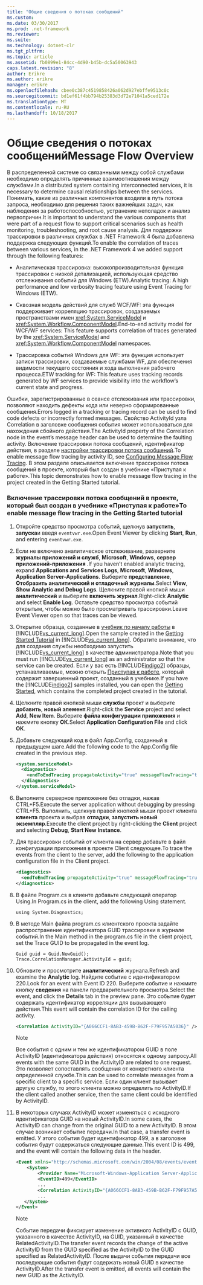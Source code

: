 ```yaml
---
title: "Общие сведения о потоках сообщений"
ms.custom: 
ms.date: 03/30/2017
ms.prod: .net-framework
ms.reviewer: 
ms.suite: 
ms.technology: dotnet-clr
ms.tgt_pltfrm: 
ms.topic: article
ms.assetid: fb0899e1-84cc-4d90-b45b-dc5a50063943
caps.latest.revision: "8"
author: Erikre
ms.author: erikre
manager: erikre
ms.openlocfilehash: cbee0c387c4519858426a062d927ebffe9513c0c
ms.sourcegitcommit: bd1ef61f4bb794b25383d3d72e71041a5ced172e
ms.translationtype: MT
ms.contentlocale: ru-RU
ms.lasthandoff: 10/18/2017
---
```

# <a name="message-flow-overview"></a><span data-ttu-id="fc9f1-102">Общие сведения о потоках сообщений</span><span class="sxs-lookup"><span data-stu-id="fc9f1-102">Message Flow Overview</span></span>
<span data-ttu-id="fc9f1-103">В распределенной системе со связанными между собой службами необходимо определять причинные взаимоотношения между службами.</span><span class="sxs-lookup"><span data-stu-id="fc9f1-103">In a distributed system containing interconnected services, it is necessary to determine causal relationships between the services.</span></span> <span data-ttu-id="fc9f1-104">Понимать, какие из различных компонентов входили в путь потока запроса, необходимо для решения таких важнейших задач, как наблюдения за работоспособностью, устранение неполадок и анализ первопричин.</span><span class="sxs-lookup"><span data-stu-id="fc9f1-104">It is important to understand the various components that were part of a request flow to support critical scenarios such as health monitoring, troubleshooting, and root cause analysis.</span></span> <span data-ttu-id="fc9f1-105">Для поддержки трассировки в различных службах в .NET Framework 4 была добавлена поддержка следующих функций.</span><span class="sxs-lookup"><span data-stu-id="fc9f1-105">To enable the correlation of traces between various services, in the .NET Framework 4 we added support through the following features:</span></span>  
  
-   <span data-ttu-id="fc9f1-106">Аналитическая трассировка: высокопроизводительная функция трассировки с низкой детализацией, использующая средство отслеживания событий для Windows (ETW).</span><span class="sxs-lookup"><span data-stu-id="fc9f1-106">Analytic tracing: A high performance and low verbosity tracing feature using Event Tracing for Windows (ETW).</span></span>  
  
-   <span data-ttu-id="fc9f1-107">Сквозная модель действий для служб WCF/WF: эта функция поддерживает корреляцию трассировок, создаваемых пространствами имен <xref:System.ServiceModel> и <xref:System.Workflow.ComponentModel>.</span><span class="sxs-lookup"><span data-stu-id="fc9f1-107">End-to-end activity model for WCF/WF services: This feature supports correlation of traces generated by the <xref:System.ServiceModel> and <xref:System.Workflow.ComponentModel> namespaces.</span></span>  
  
-   <span data-ttu-id="fc9f1-108">Трассировка событий Windows для WF: эта функция использует записи трассировки, создаваемые службами WF, для обеспечения видимости текущего состояния и хода выполнения рабочего процесса.</span><span class="sxs-lookup"><span data-stu-id="fc9f1-108">ETW tracking for WF: This feature uses tracking records generated by WF services to provide visibility into the workflow’s current state and progress.</span></span>  
  
 <span data-ttu-id="fc9f1-109">Ошибки, зарегистрированные в сеансе отслеживания или трассировки, позволяют находить дефекты кода или неверно сформированные сообщения.</span><span class="sxs-lookup"><span data-stu-id="fc9f1-109">Errors logged in a tracking or tracing record can be used to find code defects or incorrectly formed messages.</span></span> <span data-ttu-id="fc9f1-110">Свойство ActivityId узла Correlation в заголовке сообщения события может использоваться для нахождения сбойного действия.</span><span class="sxs-lookup"><span data-stu-id="fc9f1-110">The ActivityId property of the Correlation node in the event’s message header can be used to determine the faulting activity.</span></span> <span data-ttu-id="fc9f1-111">Включение трассировки потока сообщений, идентификатор действия, в разделе [настройки трассировки потока сообщений](../../../../docs/framework/wcf/diagnostics/etw/configuring-message-flow-tracing.md).</span><span class="sxs-lookup"><span data-stu-id="fc9f1-111">To enable message flow tracing by activity ID, see [Configuring Message Flow Tracing](../../../../docs/framework/wcf/diagnostics/etw/configuring-message-flow-tracing.md).</span></span> <span data-ttu-id="fc9f1-112">В этом разделе описывается включение трассировки потока сообщений в проекте, который был создан в учебнике «Приступая к работе».</span><span class="sxs-lookup"><span data-stu-id="fc9f1-112">This topic demonstrates how to enable message flow tracing in the project created in the Getting Started tutorial.</span></span>  
  
### <a name="to-enable-message-flow-tracing-in-the-getting-started-tutorial"></a><span data-ttu-id="fc9f1-113">Включение трассировки потока сообщений в проекте, который был создан в учебнике «Приступая к работе»</span><span class="sxs-lookup"><span data-stu-id="fc9f1-113">To enable message flow tracing in the Getting Started tutorial</span></span>  
  
1.  <span data-ttu-id="fc9f1-114">Откройте средство просмотра событий, щелкнув **запустить**, **запуска**и введя `eventvwr.exe`.</span><span class="sxs-lookup"><span data-stu-id="fc9f1-114">Open Event Viewer by clicking **Start**, **Run**, and entering `eventvwr.exe`.</span></span>  
  
2.  <span data-ttu-id="fc9f1-115">Если не включено аналитическое отслеживание, разверните **журналы приложений и служб**, **Microsoft**, **Windows**, **сервер приложений-приложения** .</span><span class="sxs-lookup"><span data-stu-id="fc9f1-115">If you haven’t enabled analytic tracing, expand **Applications and Services Logs**, **Microsoft**, **Windows**, **Application Server-Applications**.</span></span> <span data-ttu-id="fc9f1-116">Выберите **представление**, **Отобразить аналитический и отладочный журналы**.</span><span class="sxs-lookup"><span data-stu-id="fc9f1-116">Select **View**, **Show Analytic and Debug Logs**.</span></span> <span data-ttu-id="fc9f1-117">Щелкните правой кнопкой мыши **аналитический** и выберите **включить журнал**.</span><span class="sxs-lookup"><span data-stu-id="fc9f1-117">Right-click **Analytic** and select **Enable Log**.</span></span> <span data-ttu-id="fc9f1-118">Оставьте средство просмотра событий открытым, чтобы можно было просматривать трассировки.</span><span class="sxs-lookup"><span data-stu-id="fc9f1-118">Leave Event Viewer open so that traces can be viewed.</span></span>  
  
3.  <span data-ttu-id="fc9f1-119">Открытие образца, созданные в [учебник по началу работы](../../../../docs/framework/wcf/getting-started-tutorial.md) в [!INCLUDE[vs_current_long](../../../../includes/vs-current-long-md.md)].</span><span class="sxs-lookup"><span data-stu-id="fc9f1-119">Open the sample created in the [Getting Started Tutorial](../../../../docs/framework/wcf/getting-started-tutorial.md) in [!INCLUDE[vs_current_long](../../../../includes/vs-current-long-md.md)].</span></span> <span data-ttu-id="fc9f1-120">Обратите внимание, что для создания службы необходимо запустить [!INCLUDE[vs_current_long](../../../../includes/vs-current-long-md.md)] в качестве администратора.</span><span class="sxs-lookup"><span data-stu-id="fc9f1-120">Note that you must run [!INCLUDE[vs_current_long](../../../../includes/vs-current-long-md.md)] as an administrator so that the service can be created.</span></span> <span data-ttu-id="fc9f1-121">Если у вас есть [!INCLUDE[indigo2](../../../../includes/indigo2-md.md)] образцы, устанавливаемые, можно открыть [Приступая к работе](../../../../docs/framework/wcf/samples/getting-started-sample.md), который содержит завершенный проект, созданный в учебнике.</span><span class="sxs-lookup"><span data-stu-id="fc9f1-121">If you have the [!INCLUDE[indigo2](../../../../includes/indigo2-md.md)] samples installed, you can open the [Getting Started](../../../../docs/framework/wcf/samples/getting-started-sample.md), which contains the completed project created in the tutorial.</span></span>  
  
4.  <span data-ttu-id="fc9f1-122">Щелкните правой кнопкой мыши **службы** проект и выберите **добавить**, **новый элемент**.</span><span class="sxs-lookup"><span data-stu-id="fc9f1-122">Right-click the **Service** project and select **Add**, **New Item**.</span></span> <span data-ttu-id="fc9f1-123">Выберите **файла конфигурации приложения** и нажмите кнопку **ОК**.</span><span class="sxs-lookup"><span data-stu-id="fc9f1-123">Select **Application Configuration File** and click **OK**.</span></span>  
  
5.  <span data-ttu-id="fc9f1-124">Добавьте следующий код в файл App.Config, созданный в предыдущем шаге.</span><span class="sxs-lookup"><span data-stu-id="fc9f1-124">Add the following code to the App.Config file created in the previous step.</span></span>  
  
    ```xml  
    <system.serviceModel>  
      <diagnostics>  
        <endToEndTracing propagateActivity="true" messageFlowTracing="true"/>  
      </diagnostics>  
    </system.serviceModel>  
    ```  
  
6.  <span data-ttu-id="fc9f1-125">Выполните серверное приложение без отладки, нажав CTRL+F5.</span><span class="sxs-lookup"><span data-stu-id="fc9f1-125">Execute the server application without debugging by pressing CTRL+F5.</span></span> <span data-ttu-id="fc9f1-126">Выполнить, щелкнув правой кнопкой мыши проект клиента **клиента** проекта и выбрав **отладки**, **запустить новый экземпляр**.</span><span class="sxs-lookup"><span data-stu-id="fc9f1-126">Execute the client project by right-clicking the **Client** project and selecting **Debug**, **Start New Instance**.</span></span>  
  
7.  <span data-ttu-id="fc9f1-127">Для трассировки событий от клиента на сервер добавьте в файл конфигурации приложения в проекте Client следующее.</span><span class="sxs-lookup"><span data-stu-id="fc9f1-127">To trace the events from the client to the server, add the following to the application configuration file in the Client project.</span></span>  
  
    ```xml  
    <diagnostics>  
      <endToEndTracing propagateActivity="true" messageFlowTracing="true"/>  
    </diagnostics>  
    ```  
  
8.  <span data-ttu-id="fc9f1-128">В файле Program.cs в клиенте добавьте следующий оператор Using.</span><span class="sxs-lookup"><span data-stu-id="fc9f1-128">In Program.cs in the client, add the following Using statement.</span></span>  
  
    ```  
    using System.Diagnostics;  
    ```  
  
9. <span data-ttu-id="fc9f1-129">В методе Main файла program.cs клиентского проекта задайте распространение идентификатора GUID трассировки в журнале событий.</span><span class="sxs-lookup"><span data-stu-id="fc9f1-129">In the Main method in the program.cs file in the client project, set the Trace GUID to be propagated in the event log.</span></span>  
  
    ```  
    Guid guid = Guid.NewGuid();  
    Trace.CorrelationManager.ActivityId = guid;  
    ```  
  
10. <span data-ttu-id="fc9f1-130">Обновите и просмотрите **аналитический** журнала.</span><span class="sxs-lookup"><span data-stu-id="fc9f1-130">Refresh and examine the **Analytic**  log.</span></span>  <span data-ttu-id="fc9f1-131">Найдите событие с идентификатором 220.</span><span class="sxs-lookup"><span data-stu-id="fc9f1-131">Look for an event with Event ID 220.</span></span>  <span data-ttu-id="fc9f1-132">Выберите событие и нажмите кнопку **сведения** на панели предварительного просмотра.</span><span class="sxs-lookup"><span data-stu-id="fc9f1-132">Select the event, and click the **Details** tab in the preview pane.</span></span> <span data-ttu-id="fc9f1-133">Это событие будет содержать идентификатор корреляции для вызывающего действия.</span><span class="sxs-lookup"><span data-stu-id="fc9f1-133">This event will contain the correlation ID for the calling activity.</span></span>  
  
    ```xml  
    <Correlation ActivityID="{A066CCF1-8AB3-459B-B62F-F79F957A5036}" />  
    ```  
  
    > [!NOTE]
    >  <span data-ttu-id="fc9f1-134">Все события с одним и тем же идентификатором GUID в поле ActivityID (идентификатора действия) относятся к одному запросу.</span><span class="sxs-lookup"><span data-stu-id="fc9f1-134">All events with the same GUID in the ActivityID are related to one request.</span></span> <span data-ttu-id="fc9f1-135">Это позволяет сопоставлять сообщения от конкретного клиента определенной службе.</span><span class="sxs-lookup"><span data-stu-id="fc9f1-135">This can be used to correlate messages from a specific client to a specific service.</span></span> <span data-ttu-id="fc9f1-136">Если один клиент вызывает другую службу, то этого клиента можно определить по ActivityID.</span><span class="sxs-lookup"><span data-stu-id="fc9f1-136">If the client called another service, then the same client could be identified by ActivityID.</span></span>  
  
11. <span data-ttu-id="fc9f1-137">В некоторых случаях ActivityID может изменяться с исходного идентификатора GUID на новый ActivityID.</span><span class="sxs-lookup"><span data-stu-id="fc9f1-137">In some cases, the ActivityID can change from the original GUID to a new ActivityID.</span></span> <span data-ttu-id="fc9f1-138">В этом случае возникает событие передачи.</span><span class="sxs-lookup"><span data-stu-id="fc9f1-138">In that case, a transfer event is emitted.</span></span> <span data-ttu-id="fc9f1-139">У этого события будет идентификатор 499, а в заголовке события будут содержаться следующие данные.</span><span class="sxs-lookup"><span data-stu-id="fc9f1-139">This event ID is 499, and the event will contain the following data in the header.</span></span>  
  
    ```xml  
    <Event xmlns="http://schemas.microsoft.com/win/2004/08/events/event">  
        <System>  
            <Provider Name="Microsoft-Windows-Application Server-Applications" Guid="{c651f5f6-1c0d-492e-8ae1-b4efd7c9d503}" />   
            <EventID>499</EventID>   
            ...  
            <Correlation ActivityID="{A066CCF1-8AB3-459B-B62F-F79F957A5036}" RelatedActivityID="{85FC0930-9C49-42DA-804B-A7368104BD1B}" />   
            ...  
       </System>  
    </Event>  
    ```  
  
    > [!NOTE]
    >  <span data-ttu-id="fc9f1-140">Событие передачи фиксирует изменение активного ActivityID с GUID, указанного в качестве ActivityID, на GUID, указанный в качестве RelatedActivityID.</span><span class="sxs-lookup"><span data-stu-id="fc9f1-140">The transfer event records the change of the active ActivityID from the GUID specified as the ActivityID to the GUID specified as RelatedActivityID.</span></span> <span data-ttu-id="fc9f1-141">После выдачи события передачи все последующие события будут содержать новый GUID в качестве ActivityID.</span><span class="sxs-lookup"><span data-stu-id="fc9f1-141">After the transfer event is emitted, all events will contain the new GUID as the ActivityID.</span></span>
